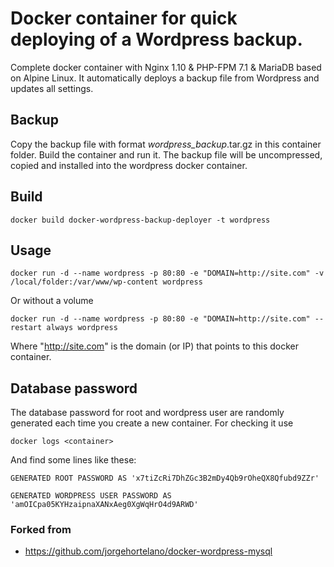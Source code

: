 # Docker container for quick deploying of a Wordpress backup.

Complete docker container with Nginx 1.10 & PHP-FPM 7.1 & MariaDB based on Alpine Linux.
It automatically deploys a backup file from Wordpress and updates all settings.

## Backup
Copy the backup file with format <name>_wordpress_backup_<date>.tar.gz in this container folder. Build the container and run it. The backup file will be uncompressed, copied and installed into the wordpress docker container. 

## Build

    docker build docker-wordpress-backup-deployer -t wordpress

## Usage
    docker run -d --name wordpress -p 80:80 -e "DOMAIN=http://site.com" -v /local/folder:/var/www/wp-content wordpress
    
Or without a volume
    
    docker run -d --name wordpress -p 80:80 -e "DOMAIN=http://site.com" --restart always wordpress
    
Where "http://site.com" is the domain (or IP) that points to this docker container. 
    
## Database password
The database password for root and wordpress user are randomly generated each time you create a new container. For checking it use

    docker logs <container>

And find some lines like these:

    GENERATED ROOT PASSWORD AS 'x7tiZcRi7DhZGc3B2mDy4Qb9rOheQX8Qfubd9ZZr'
    
    GENERATED WORDPRESS USER PASSWORD AS 'amOICpa05KYHzaipnaXANxAeg0XgWqHrO4d9ARWD'

### Forked from
* https://github.com/jorgehortelano/docker-wordpress-mysql
